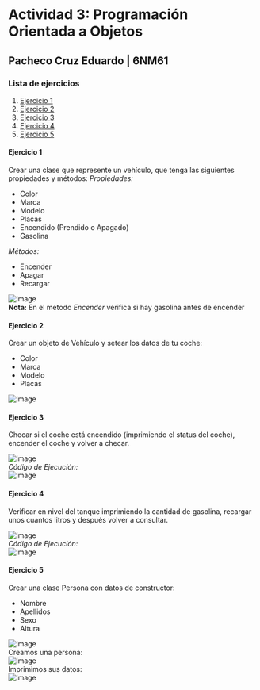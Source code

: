 # Actividad 3: Programación Orientada a Objetos

## Pacheco Cruz Eduardo | 6NM61

### Lista de ejercicios

1. [Ejercicio 1](#Ejercicio-1)
2. [Ejercicio 2](#Ejercicio-2)
3. [Ejercicio 3](#Ejercicio-3)
4. [Ejercicio 4](#Ejercicio-4)
5. [Ejercicio 5](#Ejercicio-5)

#### Ejercicio 1

Crear una clase que represente un vehículo, que tenga las siguientes propiedades y métodos:
_Propiedades:_

- Color
- Marca
- Modelo
- Placas
- Encendido (Prendido o Apagado)
- Gasolina

_Métodos:_

- Encender
- Apagar
- Recargar

![image](https://github.com/EduardoPacheco2003/Act3-Programacion-Orientada-a-Objetos/assets/100945554/87cc5d2c-5c33-4716-9cc5-1d35546e697f)  
**Nota:** En el metodo _Encender_ verifica si hay gasolina antes de encender

#### Ejercicio 2

Crear un objeto de Vehículo y setear los datos de tu coche:

- Color
- Marca
- Modelo
- Placas

![image](https://github.com/EduardoPacheco2003/Act3-Programacion-Orientada-a-Objetos/assets/100945554/563808c4-9358-44d5-aafb-9c7cb75bdf89)

#### Ejercicio 3

Checar si el coche está encendido (imprimiendo el status del coche), encender el coche y volver a checar.

![image](https://github.com/EduardoPacheco2003/Act3-Programacion-Orientada-a-Objetos/assets/100945554/0a769f89-519b-444e-81b8-916f6247ebc4)  
_Código de Ejecución:_  
![image](https://github.com/EduardoPacheco2003/Act3-Programacion-Orientada-a-Objetos/assets/100945554/abdfe227-9aaf-4710-bcfb-0bccd2edd38c)

#### Ejercicio 4

Verificar en nivel del tanque imprimiendo la cantidad de gasolina, recargar unos cuantos litros y después volver a consultar.

![image](https://github.com/EduardoPacheco2003/Act3-Programacion-Orientada-a-Objetos/assets/100945554/ea2dfaf2-a01c-4f60-8365-9619fd83ebdd)  
_Código de Ejecución:_  
![image](https://github.com/EduardoPacheco2003/Act3-Programacion-Orientada-a-Objetos/assets/100945554/93f7171e-2dbd-41d7-b95e-039f56fed09d)

#### Ejercicio 5

Crear una clase Persona con datos de constructor:

- Nombre
- Apellidos
- Sexo
- Altura

![image](https://github.com/EduardoPacheco2003/Act3-Programacion-Orientada-a-Objetos/assets/100945554/357e3a92-8688-445a-bf04-977c4e286310)  
Creamos una persona:  
![image](https://github.com/EduardoPacheco2003/Act3-Programacion-Orientada-a-Objetos/assets/100945554/dbbad2ee-bcb4-48a8-9ae6-4fae253590a1)  
Imprimimos sus datos:  
![image](https://github.com/EduardoPacheco2003/Act3-Programacion-Orientada-a-Objetos/assets/100945554/3d450ddd-b8bf-46d2-af6f-5404bc9988cb)
